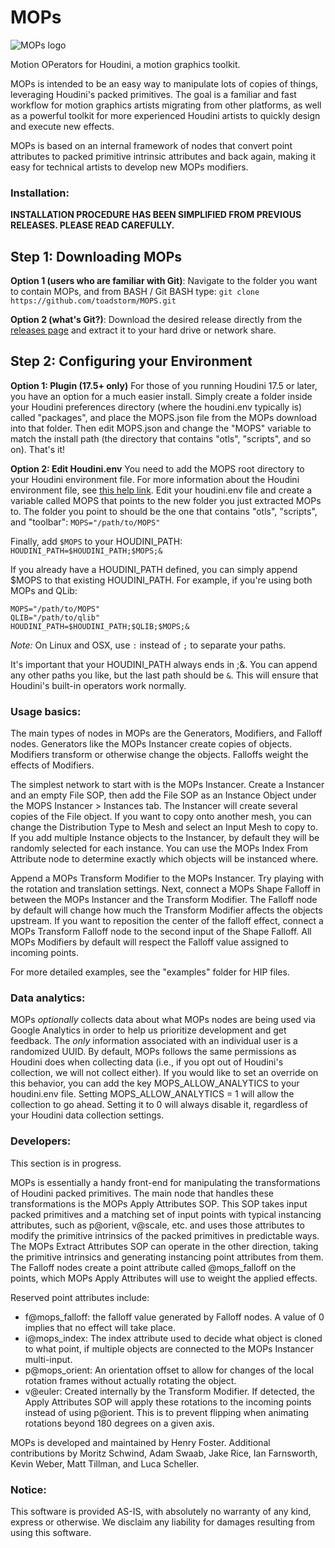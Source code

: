 MOPs
======

![MOPs logo](https://github.com/toadstorm/MOPS/blob/master/mops_logo_01.png)

Motion OPerators for Houdini, a motion graphics toolkit.

MOPs is intended to be an easy way to manipulate lots of copies of things, leveraging Houdini's packed primitives. The goal is a familiar and fast workflow for motion graphics artists migrating from other platforms, as well as a powerful toolkit for more experienced Houdini artists to quickly design and execute new effects.

MOPs is based on an internal framework of nodes that convert point attributes to packed primitive intrinsic attributes and back again, making it easy for technical artists to develop new MOPs modifiers.

### Installation:

**INSTALLATION PROCEDURE HAS BEEN SIMPLIFIED FROM PREVIOUS RELEASES. PLEASE READ CAREFULLY.**

## Step 1: Downloading MOPs
**Option 1 (users who are familiar with Git)**:
Navigate to the folder you want to contain MOPs, and from BASH / Git BASH type:
`git clone https://github.com/toadstorm/MOPS.git`

**Option 2 (what's Git?)**:
Download the desired release directly from the [releases page](https://github.com/toadstorm/MOPS/releases) and extract it to your hard drive or network share.

## Step 2: Configuring your Environment

**Option 1: Plugin (17.5+ only)**
For those of you running Houdini 17.5 or later, you have an option for a much easier install. 
Simply create a folder inside your Houdini preferences directory (where the houdini.env typically is) called "packages", and place the MOPS.json file from the MOPs download into that folder. Then edit MOPS.json and change the "MOPS" variable to match the install path (the directory that contains "otls", "scripts", and so on). That's it!

**Option 2: Edit Houdini.env**
You need to add the MOPS root directory to your Houdini environment file. For more information about the Houdini environment file, see [this help link](https://www.sidefx.com/docs/houdini/basics/config_env.html#setting-environment-variables).
Edit your houdini.env file and create a variable called MOPS that points to the new folder you just extracted MOPs to. The folder you point to should be the one that contains "otls", "scripts", and "toolbar":
`MOPS="/path/to/MOPS"`

Finally, add `$MOPS` to your HOUDINI_PATH:
`HOUDINI_PATH=$HOUDINI_PATH;$MOPS;&`

If you already have a HOUDINI_PATH defined, you can simply append $MOPS to that existing HOUDINI_PATH. For example, if you're using both MOPs and QLib:

```
MOPS="/path/to/MOPS"
QLIB="/path/to/qlib"
HOUDINI_PATH=$HOUDINI_PATH;$QLIB;$MOPS;&
```

*Note:* On Linux and OSX, use `:` instead of `;` to separate your paths. 

It's important that your HOUDINI_PATH always ends in ;&. You can append any other paths you like,
but the last path should be `&`. This will ensure that Houdini's built-in operators work normally.

### Usage basics:

The main types of nodes in MOPs are the Generators, Modifiers, and Falloff nodes. Generators like the MOPs Instancer create copies of objects. Modifiers transform or otherwise change the objects. Falloffs weight the effects of Modifiers.

The simplest network to start with is the MOPs Instancer. Create a Instancer and an empty File SOP, then add the File SOP as an Instance Object under the MOPS Instancer > Instances tab. The Instancer will create several copies of the File object. If you want to copy onto another mesh, you can change the Distribution Type to Mesh and select an Input Mesh to copy to. If you add multiple Instance objects to the Instancer, by default they will be randomly selected for each instance. You can use the MOPs Index From Attribute node to determine exactly which objects will be instanced where.

Append a MOPs Transform Modifier to the MOPs Instancer. Try playing with the rotation and translation settings. Next, connect a MOPs Shape Falloff in between the MOPs Instancer and the Transform Modifier. The Falloff node by default will change how much the Transform Modifier affects the objects upstream. If you want to reposition the center of the falloff effect, connect a MOPs Transform Falloff node to the second input of the Shape Falloff. All MOPs Modifiers by default will respect the Falloff value assigned to incoming points. 

For more detailed examples, see the "examples" folder for HIP files.

### Data analytics:

MOPs *optionally* collects data about what MOPs nodes are being used via Google Analytics in order to help us prioritize development and get feedback. The *only* information associated with an individual user is a randomized UUID. By default, MOPs follows the same permissions as Houdini does when collecting data (i.e., if you opt out of Houdini's collection, we will not collect either). If you would like to set an override on this behavior, you can add the key MOPS_ALLOW_ANALYTICS to your houdini.env file. Setting MOPS_ALLOW_ANALYTICS = 1 will allow the collection to go ahead. Setting it to 0 will always disable it, regardless of your Houdini data collection settings.

### Developers:
This section is in progress.

MOPs is essentially a handy front-end for manipulating the transformations of Houdini packed primitives. The main node that handles these transformations is the MOPs Apply Attributes SOP. This SOP takes input packed primitives and a matching set of input points with typical instancing attributes, such as p@orient, v@scale, etc. and uses those attributes to modify the primitive intrinsics of the packed primitives in predictable ways. The MOPs Extract Attributes SOP can operate in the other direction, taking the primitive intrinsics and generating instancing point attributes from them. The Falloff nodes create a point attribute called @mops_falloff on the points, which MOPs Apply Attributes will use to weight the applied effects.

Reserved point attributes include:
* f@mops_falloff: the falloff value generated by Falloff nodes. A value of 0 implies that no effect will take place.
* i@mops_index: The index attribute used to decide what object is cloned to what point, if multiple objects are connected to the MOPs Instancer multi-input.
* p@mops_orient: An orientation offset to allow for changes of the local rotation frames without actually rotating the object.
* v@euler: Created internally by the Transform Modifier. If detected, the Apply Attributes SOP will apply these rotations to the incoming points instead of using p@orient. This is to prevent flipping when animating rotations beyond 180 degrees on a given axis.

MOPs is developed and maintained by Henry Foster. Additional contributions by Moritz Schwind, Adam Swaab, Jake Rice, Ian Farnsworth, Kevin Weber, Matt Tillman, and Luca Scheller. 

### Notice:
This software is provided AS-IS, with absolutely no warranty of any kind, express or otherwise. We disclaim any liability for damages resulting from using this software.
